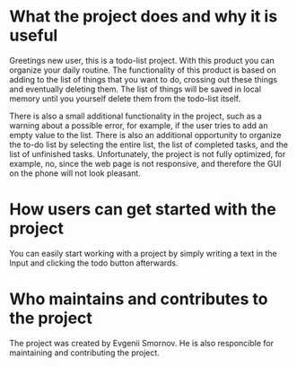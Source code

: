 # What the project does and why it is useful
Greetings new user, this is a todo-list project. With this product you can organize your daily routine. The functionality of this product is based on adding to the list of things that you want to do, crossing out these things and eventually deleting them. The list of things will be saved in local memory until you yourself delete them from the todo-list itself. 

There is also a small additional functionality in the project, such as a warning about a possible error, for example, if the user tries to add an empty value to the list. There is also an additional opportunity to organize the to-do list by selecting the entire list, the list of completed tasks, and the list of unfinished tasks. Unfortunately, the project is not fully optimized, for example, no, since the web page is not responsive, and therefore the GUI on the phone will not look pleasant.

# How users can get started with the project
You can easily start working with a project by simply writing a text in the Input and clicking the todo button afterwards.

# Who maintains and contributes to the project
The project was created by Evgenii Smornov. He is also responcible for maintaining and contributing the project. 